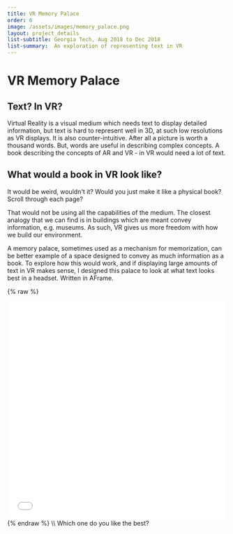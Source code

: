 ```yaml
---
title: VR Memory Palace
order: 6
image: /assets/images/memory_palace.png
layout: project_details
list-subtitle: Georgia Tech, Aug 2018 to Dec 2018
list-summary:  An exploration of representing text in VR
---
```


# VR Memory Palace

## Text? In VR?

Virtual Reality is a visual medium which needs text to display detailed information, but text is hard to represent well in 3D, at such low resolutions as VR displays. It is also counter-intuitive. After all a picture is worth a thousand words. But, words are useful in describing complex concepts. A book describing the concepts of AR and VR - in VR would need a lot of text.

## What would a book in VR look like?

It would be weird, wouldn't it? Would you just make it like a physical book? Scroll through each page?

That would not be using all the capabilities of the medium. The closest analogy that we can find is in buildings which are meant convey information, e.g. museums. As such, VR gives us more freedom with how we build our environment.

A memory palace, sometimes used as a mechanism for memorization, can be better example of a space designed to convey as much information as a book. To explore how this would work, and if displaying large amounts of text in VR makes sense, I designed this palace to look at what text looks best in a headset. Written in AFrame.

{% raw %}
<iframe frameborder="no" border="0" marginwidth="0" marginheight="0" width="100%" height="500px" src="../assets/memory_palace/palace.html"></iframe>
{% endraw %}
\\
Which one do you like the best?
